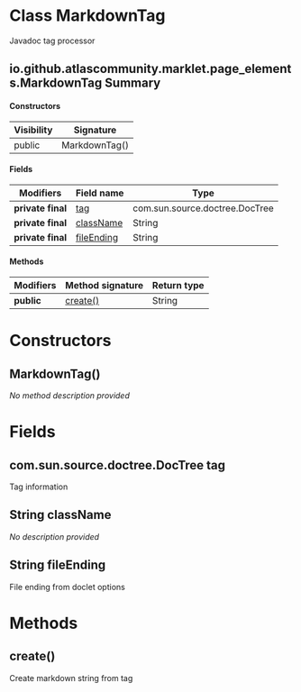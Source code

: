Class MarkdownTag
=================
Javadoc tag processor

io.github.atlascommunity.marklet.page_elements.MarkdownTag Summary
-------
#### Constructors
| Visibility | Signature     |
| ---------- | ------------- |
| public     | MarkdownTag() |
#### Fields
| Modifiers         | Field name                               | Type                           |
| ----------------- | ---------------------------------------- | ------------------------------ |
| **private final** | [tag](#comsunsourcedoctreedoctree-tag)   | com.sun.source.doctree.DocTree |
| **private final** | [className](#javalangstring-classname)   | String                         |
| **private final** | [fileEnding](#javalangstring-fileending) | String                         |
#### Methods
| Modifiers  | Method signature    | Return type |
| ---------- | ------------------- | ----------- |
| **public** | [create()](#create) | String      |

Constructors
============
MarkdownTag()
-------------
*No method description provided*


Fields
======
com.sun.source.doctree.DocTree tag
----------------------------------
Tag information


String className
--------------------------
*No description provided*


String fileEnding
---------------------------
File ending from doclet options


Methods
=======
create()
--------
Create markdown string from tag


